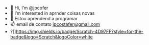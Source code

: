 - 👋 Hi, I’m @jpcofer
- 👀 I’m interested in  aprnder coisas novas
- 🌱 Estou aprendend a programar
- 📫 email de contato jpcostafer@gmail.com
-   ?[]https://img.shields.io/badge/Scratch-4D97FF?style=for-the-badge&logo=Scratch&logoColor=white
